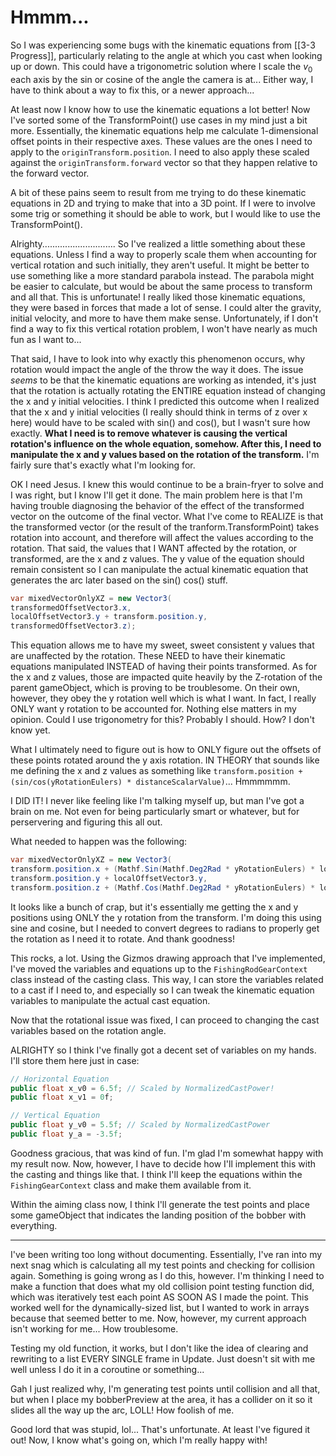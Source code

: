 # Hmmm...

So I was experiencing some bugs with the kinematic equations from [[3-3 Progress]], particularly relating to the angle at which you cast when looking up or down. This could have a trigonometric solution where I scale the $v_0$ each axis by the sin or cosine of the angle the camera is at... Either way, I have to think about a way to fix this, or a newer approach...

At least now I know how to use the kinematic equations a lot better! Now I've sorted some of the TransformPoint() use cases in my mind just a bit more. Essentially, the kinematic equations help me calculate 1-dimensional offset points in their respective axes.
These values are the ones I need to apply to the `originTransform.position`. I need to also apply these scaled against the `originTransform.forward` vector so that they happen relative to the forward vector.

A bit of these pains seem to result from me trying to do these kinematic equations in 2D and trying to make that into a 3D point. If I were to involve some trig or something it should be able to work, but I would like to use the TransformPoint().

Alrighty.............................
So I've realized a little something about these equations. Unless I find a way to properly scale them when accounting for vertical rotation and such initially, they aren't useful. It might be better to use something like a more standard parabola instead.
The parabola might be easier to calculate, but would be about the same process to transform and all that. This is unfortunate! I really liked those kinematic equations, they were based in forces that made a lot of sense. I could alter the gravity, initial velocity, and more to have them make sense. Unfortunately, if I don't find a way to fix this vertical rotation problem, I won't have nearly as much fun as I want to...

That said, I have to look into why exactly this phenomenon occurs, why rotation would impact the angle of the throw the way it does. The issue *seems* to be that the kinematic equations are working as intended, it's just that the rotation is actually rotating the ENTIRE equation instead of changing the x and y initial velocities.
I think I predicted this outcome when I realized that the x and y initial velocities (I really should think in terms of z over x here) would have to be scaled with sin() and cos(), but I wasn't sure how exactly. **What I need is to remove whatever is causing the vertical rotation's influence on the whole equation, somehow. After this, I need to manipulate the x and y values based on the rotation of the transform.** I'm fairly sure that's exactly what I'm looking for.

OK I need Jesus. I knew this would continue to be a brain-fryer to solve and I was right, but I know I'll get it done. The main problem here is that I'm having trouble diagnosing the behavior of the effect of the transformed vector on the outcome of the final vector. What I've come to REALIZE is that the transformed vector (or the result of the tranform.TransformPoint) takes rotation into account, and therefore will affect the values according to the rotation. That said, the values that I WANT affected by the rotation, or transformed, are the x and z values. The y value of the equation should remain consistent so I can manipulate the actual kinematic equation that generates the arc later based on the sin() cos() stuff.

```CS
var mixedVectorOnlyXZ = new Vector3(
transformedOffsetVector3.x,
localOffsetVector3.y + transform.position.y,
transformedOffsetVector3.z);
```

This equation allows me to have my sweet,  sweet consistent y values that are unaffected by the rotation. These NEED to have their kinematic equations manipulated INSTEAD of having their points transformed.
As for the x and z values, those are impacted quite heavily by the Z-rotation of the parent gameObject, which is proving to be troublesome. On their own, however, they obey the y rotation well which is what I want. In fact, I really ONLY want y rotation to be accounted for. Nothing else matters in my opinion. Could I use trigonometry for this? Probably I should. How? I don't know yet.

What I ultimately need to figure out is how to ONLY figure out the offsets of these points rotated around the y axis rotation. IN THEORY that sounds like me defining the x and z values as something like `transform.position + (sin/cos(yRotationEulers) * distanceScalarValue)`... Hmmmmmm.

I DID IT! I never like feeling like I'm talking myself up, but man I've got a brain on me. Not even for being particularly smart or whatever, but for perservering and figuring this all out.

What needed to happen was the following:
```CS
var mixedVectorOnlyXZ = new Vector3(
transform.position.x + (Mathf.Sin(Mathf.Deg2Rad * yRotationEulers) * localOffsetVector3.z),
transform.position.y + localOffsetVector3.y,
transform.position.z + (Mathf.Cos(Mathf.Deg2Rad * yRotationEulers) * localOffsetVector3.z));
```
It looks like a bunch of crap, but it's essentially me getting the x and y positions using ONLY the y rotation from the transform. I'm doing this using sine and cosine, but I needed to convert degrees to radians to properly get the rotation as I need it to rotate. And thank goodness!

This rocks, a lot. Using the Gizmos drawing approach that I've implemented, I've moved the variables and equations up to the `FishingRodGearContext` class instead of the casting class. This way, I can store the variables related to a cast if I need to, and especially so I can tweak the kinematic equation variables to manipulate the actual cast equation.

Now that the rotational issue was fixed, I can proceed to changing the cast variables based on the rotation angle.

ALRIGHTY so I think I've finally got a decent set of variables on my hands. I'll store them here just in case:
```CS
// Horizontal Equation
public float x_v0 = 6.5f; // Scaled by NormalizedCastPower!
public float x_v1 = 0f;

// Vertical Equation
public float y_v0 = 5.5f; // Scaled by NormalizedCastPower
public float y_a = -3.5f;
```

Goodness gracious, that was kind of fun. I'm glad I'm somewhat happy with my result now. Now, however, I have to decide how I'll implement this with the casting and things like that. I think I'll keep the equations within the `FishingGearContext` class and make them available from it.

Within the aiming class now, I think I'll generate the test points and place some gameObject that indicates the landing position of the bobber with everything.

---

I've been writing too long without documenting. Essentially, I've ran into my next snag which is calculating all my test points and checking for collision again. Something is going wrong as I do this, however.
I'm thinking I need to make a function that does what my old collision point testing function did, which was iteratively test each point AS SOON AS I made the point. This worked well for the dynamically-sized list, but I wanted to work in arrays because that seemed better to me. Now, however, my current approach isn't working for me... How troublesome.

Testing my old function, it works, but I don't like the idea of clearing and rewriting to a list EVERY SINGLE frame in Update. Just doesn't sit with me well unless I do it in a coroutine or something...

Gah I just realized why, I'm generating test points until collision and all that, but when I place my bobberPreview at the area, it has a collider on it so it slides all the way up the arc, LOLL! How foolish of me.

Good lord that was stupid, lol... That's unfortunate. At least I've figured it out! Now, I know what's going on, which I'm really happy with!